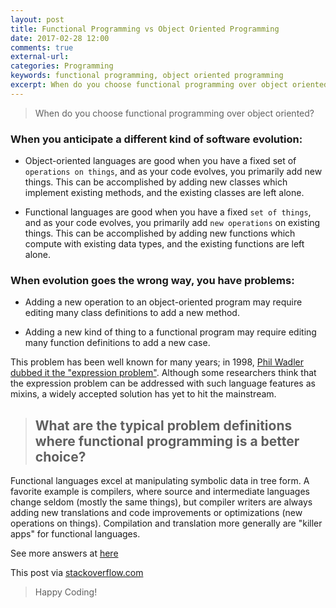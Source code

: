 ```yaml
---
layout: post
title: Functional Programming vs Object Oriented Programming
date: 2017-02-28 12:00
comments: true
external-url: 
categories: Programming
keywords: functional programming, object oriented programming
excerpt: When do you choose functional programming over object oriented?
---
```

>When do you choose functional programming over object oriented?

### When you anticipate a different kind of software evolution:

- Object-oriented languages are good when you have a fixed set of `operations on things`, and as your code evolves, you primarily add new things. This can be accomplished by adding new classes which implement existing methods, and the existing classes are left alone.

- Functional languages are good when you have a fixed `set of things`, and as your code evolves, you primarily add `new operations` on existing things. This can be accomplished by adding new functions which compute with existing data types, and the existing functions are left alone.

### When evolution goes the wrong way, you have problems:

- Adding a new operation to an object-oriented program may require editing many class definitions to add a new method.

- Adding a new kind of thing to a functional program may require editing many function definitions to add a new case.


This problem has been well known for many years; in 1998, [Phil Wadler dubbed it the "expression problem"](http://www.daimi.au.dk/~madst/tool/papers/expression.txt). Although some researchers think that the expression problem can be addressed with such language features as mixins, a widely accepted solution has yet to hit the mainstream.

> ## What are the typical problem definitions where functional programming is a better choice?

Functional languages excel at manipulating symbolic data in tree form. A favorite example is compilers, where source and intermediate languages change seldom (mostly the same things), but compiler writers are always adding new translations and code improvements or optimizations (new operations on things). Compilation and translation more generally are "killer apps" for functional languages.

See more answers at [here](http://stackoverflow.com/questions/2078978/functional-programming-vs-object-oriented-programming/2079678#2079678)

This post via [stackoverflow.com](http://stackoverflow.com/questions/2078978/functional-programming-vs-object-oriented-programming/2079678#2079678)

>Happy Coding!
